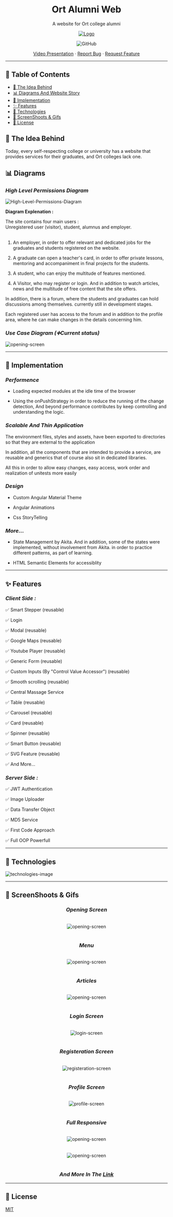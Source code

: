 <div align="center">
  <h1>Ort Alumni Web</h1>
  <p>A website for Ort college alumni</p>
    <a href="https://github.com/github_username/repo_name">
    <img src="https://github.com/MaorLev/assets/blob/master/.github/ort-alumni-web/screenshoots/main-logo.png" alt="Logo">
  </a>
  <p>
    <img alt="GitHub" src="https://img.shields.io/github/license/avivharuzi/readme-template?style=for-the-badge">
  </p>
  <p>
    <!-- <a href="https://github.com/MaorLev/ort-alumni-web">View Demo</a> -->
    <a href="https://youtu.be/kP-5U4KBrUs">Video Presentation</a>
    ·
    <a href="https://github.com/MaorLev/ort-alumni-web/issues">Report Bug</a>
    ·
    <a href="https://github.com/MaorLev/ort-alumni-web/issues">Request Feature</a>
  </p>
</div>

---

## 📖 Table of Contents

- [🔔 The Idea Behind](#the-idea-behind)
- [📊 Diagrams And Website Story](#diagrams)
- [🧠 Implementation](#implementation)
- [✨ Features](#features)
- [👑 Technologies](#technologies)
- [🎥 ScreenShoots & Gifs](#screen-shoots)
- [📜 License](#license)

<div id="the-idea-behind"><div>

## 🔔 The Idea Behind
Today, every self-respecting college or university has a website that provides services for their graduates, and Ort colleges lack one.

<div id="diagrams"><div>

## 📊 Diagrams

### *High Level Permissions Diagram*
<img src="https://github.com/MaorLev/assets/blob/master/.github/ort-alumni-web/materials/premission-diagram.jpg" alt="High-Level-Permissions-Diagram">


**Diagram Explenation :** 

The site contains four main users :
</br>
Unregistered user (visitor), student, alumnus and employer.
</br>
</br>

1. An employer, in order to offer relevant and dedicated jobs for the graduates and students registered on the website.

2. A graduate can open a teacher's card, in order to offer private lessons, mentoring and accompaniment in final projects for the students.

3. A student, who can enjoy the multitude of features mentioned.

4. A Visitor, who may register or login. And in addition to watch articles, news and the multitude of free content that the site offers.


In addition, there is a forum, where the students and graduates can hold discussions among themselves. currently still in development stages.

Each registered user has access to the forum and in addition to the profile area, where he can make changes in the details concerning him.

### *Use Case Diagram (➕Current status)*

<img src="https://github.com/MaorLev/assets/blob/master/.github/ort-alumni-web/screenshoots/diagram.png" alt="opening-screen">


---

<div id="implementation"><div>

## 🧠 Implementation

### *Performence*

- Loading expected modules at the idle time of the browser

- Using the onPushStrategy in order to reduce the running of the change detection,
And beyond performance contributes by keep controlling and understanding the logic.

### *Scalable And Thin Application*

The environment files, styles and assets, have been exported to directories so that they are external to the application

In addition, all the components that are intended to provide a service, are reusable and generics that of course also sit in dedicated libraries.

All this in order to allow easy changes, easy access, work order and realization of unitests more easily

### *Design*

- Custom Angular Material Theme

- Angular Animations

- Css StoryTelling

### *More...*

- State Management by Akita. And in addition, some of the states were implemented, without involvement from Akita. in order to practice different patterns, as part of learning.

- HTML Semantic Elements for accessiblity

---

<div id="features"><div>

## ✨ Features

### *Client Side :*

✅ Smart Stepper (reusable)

✅ Login

✅ Modal (reusable)

✅ Google Maps (reusable)

✅ Youtube Player (reusable)

✅ Generic Form (reusable)

✅ Custom Inputs (By "Control Value Accessor") (reusable)

✅ Smooth scrolling (reusable)

✅ Central Massage Service 

✅ Table (reusable)

✅ Carousel (reusable)

✅ Card (reusable)

✅ Spinner (reusable)

✅ Smart Button (reusable)

✅ SVG Feature (reusable)

✅ And More...


### *Server Side :*

✅ JWT Authentication

✅ Image Uploader

✅ Data Transfer Object

✅ MD5 Service

✅ First Code Approach

✅ Full OOP Powerfull

---

<div id="technologies"><div>

## 👑 Technologies

<img src="https://github.com/MaorLev/assets/blob/master/.github/ort-alumni-web/screenshoots/technologies-image.jpg" alt="technologies-image">

----

<div id="screen-shoots"> </div>

## 🎥 ScreenShoots & Gifs
<div align="center">

### *Opening Screen*
</br>
<img src="https://github.com/MaorLev/assets/blob/master/.github/ort-alumni-web/screenshoots/opening-screen/opening-screen.jpg" alt="opening-screen">

</br>
</br>

### *Menu*
</br>
<img src="https://github.com/MaorLev/assets/blob/master/.github/ort-alumni-web/screenshoots/expend-menu/menu-modal.jpg" alt="opening-screen">

</br>
</br>

### *Articles*
</br>
<img src="https://github.com/MaorLev/assets/blob/master/.github/ort-alumni-web/screenshoots/articles/articles-events.jpg" alt="opening-screen">

</br>
</br>

### *Login Screen*

</br>
<img src="https://github.com/MaorLev/assets/blob/master/.github/ort-alumni-web/screenshoots/Auth/Login/login.jpg" alt="login-screen">

</br>
</br>

### *Registeration Screen*
</br>
<img src="https://github.com/MaorLev/assets/blob/master/.github/ort-alumni-web/screenshoots/Auth/Registeration/registeration.jpg" alt="registeration-screen">

</br>
</br>

### *Profile Screen*
</br>
<img src="https://github.com/MaorLev/assets/blob/master/.github/ort-alumni-web/screenshoots/Auth/Profile/profile.jpg" alt="profile-screen">

</br>
</br>

### *Full Responsive*
</br>
<img src="https://github.com/MaorLev/assets/blob/master/.github/ort-alumni-web/screenshoots/opening-screen/opening-responsive.gif" alt="opening-screen">

</br>
</br>
</br>

<img src="https://github.com/MaorLev/assets/blob/master/.github/ort-alumni-web/screenshoots/expend-menu/menu-modal.gif" alt="opening-screen">


</br>
</br>

### *And More In The <a href="https://youtu.be/kP-5U4KBrUs">Link</a>*
</div>



---

<div id="license"><div>

## 📜 License

[MIT](LICENSE)
